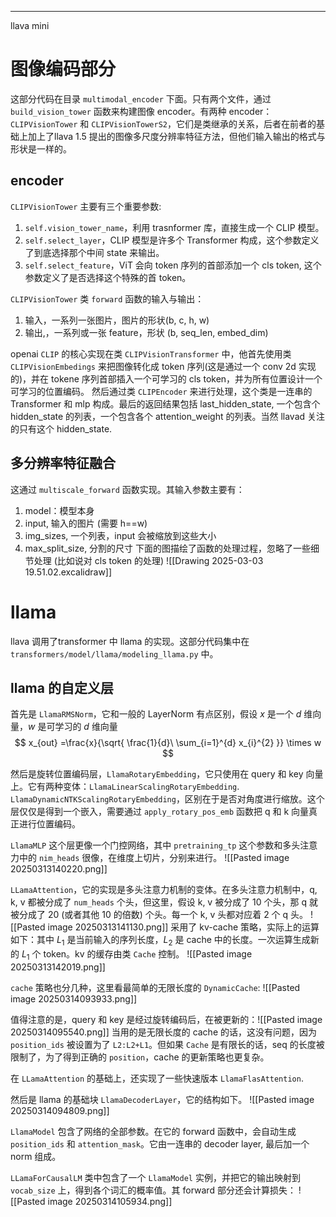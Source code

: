 ****

llava mini

# 图像编码部分
这部分代码在目录 `multimodal_encoder` 下面。只有两个文件，通过 `build_vision_tower` 函数来构建图像 encoder。有两种 encoder：`CLIPVisionTower` 和 `CLIPVisionTowerS2`，它们是类继承的关系，后者在前者的基础上加上了llava 1.5 提出的图像多尺度分辨率特征方法，但他们输入输出的格式与形状是一样的。

## encoder
`CLIPVisionTower` 主要有三个重要参数:
1. `self.vision_tower_name`，利用 trasnformer 库，直接生成一个 CLIP 模型。
2. `self.select_layer`，CLIP 模型是许多个 Transformer 构成，这个参数定义了到底选择那个中间 state 来输出。
3. `self.select_feature`，ViT 会向 token 序列的首部添加一个 cls token, 这个参数定义了是否选择这个特殊的首 token。

`CLIPVisionTower` 类 `forward` 函数的输入与输出：
1. 输入，一系列一张图片，图片的形状(b, c, h, w)
2. 输出,，一系列或一张 feature，形状 (b, seq_len, embed_dim)

openai `CLIP` 的核心实现在类 `CLIPVisionTransformer` 中，他首先使用类 `CLIPVisionEmbedings` 来把图像转化成 token 序列(这是通过一个 conv 2d 实现的)，并在 tokene 序列首部插入一个可学习的 cls token，并为所有位置设计一个可学习的位置编码。
然后通过类 `CLIPEncoder` 来进行处理，这个类是一连串的 Transformer 和 mlp 构成。最后的返回结果包括 last_hidden_state, 一个包含个 hidden_state 的列表，一个包含各个 attention_weight 的列表。当然 llavad 关注的只有这个 hidden_state.

## 多分辨率特征融合
这通过 `multiscale_forward` 函数实现。其输入参数主要有：
1. model：模型本身
2. input, 输入的图片 (需要 h\==w)
3. img_sizes, 一个列表，input 会被缩放到这些大小
4. max_split_size, 分割的尺寸
下面的图描绘了函数的处理过程，忽略了一些细节处理 (比如说对 cls token 的处理)
![[Drawing 2025-03-03 19.51.02.excalidraw]] 





# llama
llava 调用了transformer 中 llama 的实现。这部分代码集中在 `transformers/model/llama/modeling_llama.py` 中。

## llama 的自定义层
首先是 `LlamaRMSNorm`，它和一般的 LayerNorm 有点区别，假设 $x$ 是一个 $d$ 维向量，$w$ 是可学习的 $d$ 维向量
$$
x_{out} =\frac{x}{\sqrt{ \frac{1}{d}\ \sum_{i=1}^{d} x_{i}^{2} }} \times w 
$$


然后是旋转位置编码层，`LlamaRotaryEmbedding`，它只使用在 query 和 key 向量上。它有两种变体：`LlamaLinearScalingRotaryEmbedding`. `LlamaDynamicNTKScalingRotaryEmbedding`，区别在于是否对角度进行缩放。这个层仅仅是得到一个嵌入，需要通过 `apply_rotary_pos_emb` 函数把 q 和 k 向量真正进行位置编码。

`LlamaMLP` 这个层更像一个门控网络，其中 `pretraining_tp` 这个参数和多头注意力中的 `nim_heads` 很像，在维度上切片，分别来进行。
![[Pasted image 20250313140220.png]]

`LLamaAttention`，它的实现是多头注意力机制的变体。在多头注意力机制中，q, k, v 都被分成了 `num_heads` 个头，但这里，假设 k, v 被分成了 10 个头，那 q 就被分成了 20 (或者其他 10 的倍数) 个头。每一个 k, v 头都对应着 2 个 q 头。
![[Pasted image 20250313141130.png]]
采用了 kv-cache 策略，实际上的运算如下：其中 $L_{1}$ 是当前输入的序列长度，$L_{2}$ 是 cache 中的长度。一次运算生成新的 $L_{1}$ 个 token。kv 的缓存由类 `Cache` 控制。
![[Pasted image 20250313142019.png]]

`cache` 策略也分几种，这里看最简单的无限长度的 `DynamicCache`:
![[Pasted image 20250314093933.png]]

值得注意的是，query 和 key 是经过旋转编码后，在被更新的：![[Pasted image 20250314095540.png]]
当用的是无限长度的 cache 的话，这没有问题，因为 `position_ids` 被设置为了 `L2:L2+L1`。但如果 `Cache` 是有限长的话，seq 的长度被限制了，为了得到正确的 `position`，cache 的更新策略也更复杂。

在 `LLamaAttention` 的基础上，还实现了一些快速版本 `LlamaFlasAttention`.


然后是 llama 的基础块 `LlamaDecoderLayer`，它的结构如下。
![[Pasted image 20250314094809.png]]


`LlamaModel` 包含了网络的全部参数。在它的 forward 函数中，会自动生成 `position_ids` 和 `attention_mask`。它由一连串的 decoder layer, 最后加一个 norm 组成。

`LLamaForCausalLM` 类中包含了一个 `LlamaModel` 实例，并把它的输出映射到 `vocab_size` 上，得到各个词汇的概率值。其 forward 部分还会计算损失：
![[Pasted image 20250314105934.png]]
